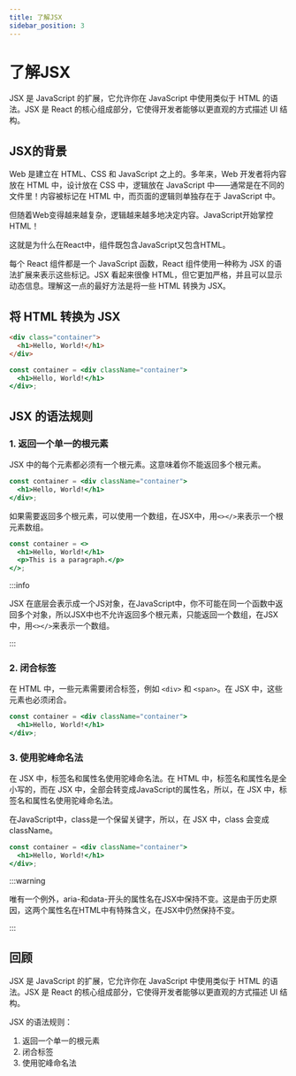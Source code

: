 ```yaml
---
title: 了解JSX
sidebar_position: 3
---
```


# 了解JSX

JSX 是 JavaScript 的扩展，它允许你在 JavaScript 中使用类似于 HTML 的语法。JSX 是 React 的核心组成部分，它使得开发者能够以更直观的方式描述 UI 结构。

## JSX的背景

Web 是建立在 HTML、CSS 和 JavaScript 之上的。多年来，Web 开发者将内容放在 HTML 中，设计放在 CSS 中，逻辑放在 JavaScript 中——通常是在不同的文件里！内容被标记在 HTML 中，而页面的逻辑则单独存在于 JavaScript 中。

但随着Web变得越来越复杂，逻辑越来越多地决定内容。JavaScript开始掌控HTML！

这就是为什么在React中，组件既包含JavaScript又包含HTML。

每个 React 组件都是一个 JavaScript 函数，React 组件使用一种称为 JSX 的语法扩展来表示这些标记。JSX 看起来很像 HTML，但它更加严格，并且可以显示动态信息。理解这一点的最好方法是将一些 HTML 转换为 JSX。

## 将 HTML 转换为 JSX


```html
<div class="container">
  <h1>Hello, World!</h1>
</div>
```

```jsx
const container = <div className="container">
  <h1>Hello, World!</h1>
</div>;
```

## JSX 的语法规则

### 1. 返回一个单一的根元素

JSX 中的每个元素都必须有一个根元素。这意味着你不能返回多个根元素。

```jsx
const container = <div className="container">
  <h1>Hello, World!</h1>
</div>;
```

如果需要返回多个根元素，可以使用一个数组，在JSX中，用`<></>`来表示一个根元素数组。

```jsx
const container = <>
  <h1>Hello, World!</h1>
  <p>This is a paragraph.</p>
</>;
```

:::info

JSX 在底层会表示成一个JS对象，在JavaScript中，你不可能在同一个函数中返回多个对象，所以JSX中也不允许返回多个根元素，只能返回一个数组，在JSX中，用`<></>`来表示一个数组。

:::

### 2. 闭合标签

在 HTML 中，一些元素需要闭合标签，例如 `<div>` 和 `<span>`。在 JSX 中，这些元素也必须闭合。

```jsx
const container = <div className="container">
  <h1>Hello, World!</h1>
</div>;
```

### 3. 使用驼峰命名法

在 JSX 中，标签名和属性名使用驼峰命名法。在 HTML 中，标签名和属性名是全小写的，而在 JSX 中，全部会转变成JavaScript的属性名，所以，在 JSX 中，标签名和属性名使用驼峰命名法。

在JavaScript中，class是一个保留关键字，所以，在 JSX 中，class 会变成 className。

```jsx
const container = <div className="container">
  <h1>Hello, World!</h1>
</div>;
```

:::warning

唯有一个例外，aria-和data-开头的属性名在JSX中保持不变。这是由于历史原因，这两个属性名在HTML中有特殊含义，在JSX中仍然保持不变。

:::

## 回顾

JSX 是 JavaScript 的扩展，它允许你在 JavaScript 中使用类似于 HTML 的语法。JSX 是 React 的核心组成部分，它使得开发者能够以更直观的方式描述 UI 结构。

JSX 的语法规则：

1. 返回一个单一的根元素
2. 闭合标签
3. 使用驼峰命名法
